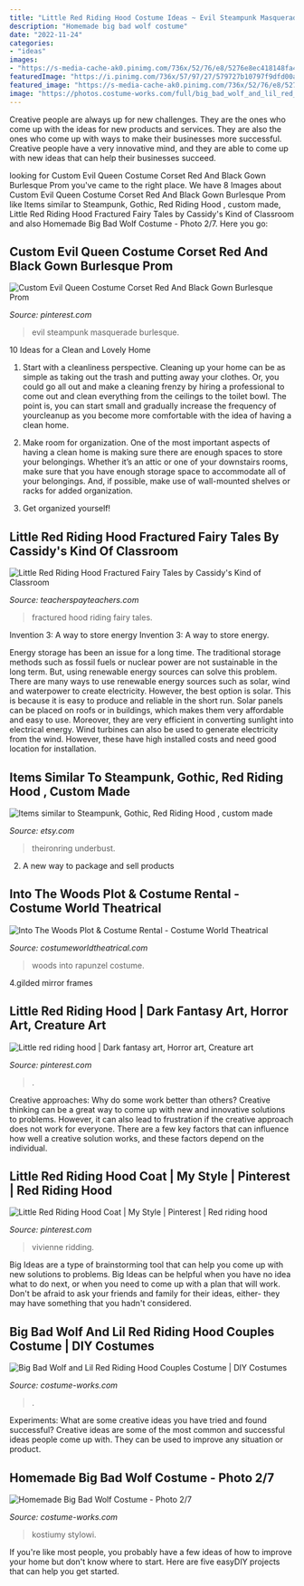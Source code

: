 ```yaml
---
title: "Little Red Riding Hood Costume Ideas ~ Evil Steampunk Masquerade Burlesque"
description: "Homemade big bad wolf costume"
date: "2022-11-24"
categories:
- "ideas"
images:
- "https://s-media-cache-ak0.pinimg.com/736x/52/76/e8/5276e8ec418148fa4662b0b1550a0d6e.jpg"
featuredImage: "https://i.pinimg.com/736x/57/97/27/579727b10797f9dfd00a299cf53a6e61--amazing-art-this-is-awesome.jpg"
featured_image: "https://s-media-cache-ak0.pinimg.com/736x/52/76/e8/5276e8ec418148fa4662b0b1550a0d6e.jpg"
image: "https://photos.costume-works.com/full/big_bad_wolf_and_lil_red_riding_hood.jpg"
---
```



Creative people are always up for new challenges. They are the ones who come up with the ideas for new products and services. They are also the ones who come up with ways to make their businesses more successful. Creative people have a very innovative mind, and they are able to come up with new ideas that can help their businesses succeed.

	

		
looking for Custom Evil Queen Costume Corset Red And Black Gown Burlesque Prom you've came to the right place. We have 8 Images about Custom Evil Queen Costume Corset Red And Black Gown Burlesque Prom like Items similar to Steampunk, Gothic, Red Riding Hood , custom made, Little Red Riding Hood Fractured Fairy Tales by Cassidy&#039;s Kind of Classroom and also Homemade Big Bad Wolf Costume - Photo 2/7. Here you go:
		
    
## Custom Evil Queen Costume Corset Red And Black Gown Burlesque Prom

<img loading=lazy src="https://i.pinimg.com/736x/d7/03/36/d70336b06e9e8a8d992bd1612564c1ba.jpg" onerror="this.onerror=null;this.src='https://tse3.mm.bing.net/th?id=OIP.3QQ_Jn253Ub2Skr5J_yrBgHaJ3&amp;pid=15.1';" alt="Custom Evil Queen Costume Corset Red And Black Gown Burlesque Prom">

_Source: pinterest.com_

>evil steampunk masquerade burlesque. 

	

10 Ideas for a Clean and Lovely Home
1. Start with a cleanliness perspective. Cleaning up your home can be as simple as taking out the trash and putting away your clothes. Or, you could go all out and make a cleaning frenzy by hiring a professional to come out and clean everything from the ceilings to the toilet bowl. The point is, you can start small and gradually increase the frequency of yourcleanup as you become more comfortable with the idea of having a clean home.
2. Make room for organization. One of the most important aspects of having a clean home is making sure there are enough spaces to store your belongings. Whether it’s an attic or one of your downstairs rooms, make sure that you have enough storage space to accommodate all of your belongings. And, if possible, make use of wall-mounted shelves or racks for added organization.

3. Get organized yourself!

    
## Little Red Riding Hood Fractured Fairy Tales By Cassidy&#039;s Kind Of Classroom

<img loading=lazy src="https://ecdn.teacherspayteachers.com/thumbitem/Little-Red-Riding-Hood-Fractured-Fairy-Tales-3037599-1500876515/original-3037599-2.jpg" onerror="this.onerror=null;this.src='https://tse1.mm.bing.net/th?id=OIP.OmvGUhzAPbZkINHArmlDHAAAAA&amp;pid=15.1';" alt="Little Red Riding Hood Fractured Fairy Tales by Cassidy&#039;s Kind of Classroom">

_Source: teacherspayteachers.com_

>fractured hood riding fairy tales. 

	

Invention 3: A way to store energy
Invention 3: A way to store energy. 

Energy storage has been an issue for a long time. The traditional storage methods such as fossil fuels or nuclear power are not sustainable in the long term. 
But, using renewable energy sources can solve this problem. 
There are many ways to use renewable energy sources such as solar, wind and waterpower to create electricity. However, the best option is solar. This is because it is easy to produce and reliable in the short run. 
Solar panels can be placed on roofs or in buildings, which makes them very affordable and easy to use. Moreover, they are very efficient in converting sunlight into electrical energy. 
 Wind turbines can also be used to generate electricity from the wind. However, these have high installed costs and need good location for installation.

    
## Items Similar To Steampunk, Gothic, Red Riding Hood , Custom Made

<img loading=lazy src="https://img.etsystatic.com/il/26c6e4/525739354/il_570xN.525739354_e5c0.jpg?version=1" onerror="this.onerror=null;this.src='https://tse3.mm.bing.net/th?id=OIP.buMG8AYgrPg4P0RBbqvtQQHaK4&amp;pid=15.1';" alt="Items similar to Steampunk, Gothic, Red Riding Hood , custom made">

_Source: etsy.com_

>theironring underbust. 

	

2. A new way to package and sell products

    
## Into The Woods Plot &amp; Costume Rental - Costume World Theatrical

<img loading=lazy src="http://www.costumeworldtheatrical.com/photos/woods-5.jpg" onerror="this.onerror=null;this.src='https://tse1.mm.bing.net/th?id=OIP.mtvzE-8lhwf6AnUFpnsZBwAAAA&amp;pid=15.1';" alt="Into The Woods Plot &amp; Costume Rental - Costume World Theatrical">

_Source: costumeworldtheatrical.com_

>woods into rapunzel costume. 

	

4.gilded mirror frames

    
## Little Red Riding Hood | Dark Fantasy Art, Horror Art, Creature Art

<img loading=lazy src="https://i.pinimg.com/736x/57/97/27/579727b10797f9dfd00a299cf53a6e61--amazing-art-this-is-awesome.jpg" onerror="this.onerror=null;this.src='https://tse1.mm.bing.net/th?id=OIP.RoFzQ6Dji50qWtQgbAGiVQHaI3&amp;pid=15.1';" alt="Little red riding hood | Dark fantasy art, Horror art, Creature art">

_Source: pinterest.com_

>. 

	

Creative approaches: Why do some work better than others?
Creative thinking can be a great way to come up with new and innovative solutions to problems. However, it can also lead to frustration if the creative approach does not work for everyone. There are a few key factors that can influence how well a creative solution works, and these factors depend on the individual.

    
## Little Red Riding Hood Coat | My Style | Pinterest | Red Riding Hood

<img loading=lazy src="https://s-media-cache-ak0.pinimg.com/736x/52/76/e8/5276e8ec418148fa4662b0b1550a0d6e.jpg" onerror="this.onerror=null;this.src='https://tse3.mm.bing.net/th?id=OIP.lzzi-Xx5ylkKG8W0nCOg7QHaNU&amp;pid=15.1';" alt="Little Red Riding Hood Coat | My Style | Pinterest | Red riding hood">

_Source: pinterest.com_

>vivienne ridding. 

	

Big Ideas are a type of brainstorming tool that can help you come up with new solutions to problems. Big Ideas can be helpful when you have no idea what to do next, or when you need to come up with a plan that will work. Don't be afraid to ask your friends and family for their ideas, either- they may have something that you hadn't considered.

    
## Big Bad Wolf And Lil Red Riding Hood Couples Costume | DIY Costumes

<img loading=lazy src="https://photos.costume-works.com/full/big_bad_wolf_and_lil_red_riding_hood.jpg" onerror="this.onerror=null;this.src='https://tse4.mm.bing.net/th?id=OIP.RUJ4EfSkgysyzk3NfZBaSwHaLX&amp;pid=15.1';" alt="Big Bad Wolf and Lil Red Riding Hood Couples Costume | DIY Costumes">

_Source: costume-works.com_

>. 

	

Experiments: What are some creative ideas you have tried and found successful?
Creative ideas are some of the most common and successful ideas people come up with. They can be used to improve any situation or product.

    
## Homemade Big Bad Wolf Costume - Photo 2/7

<img loading=lazy src="https://photos.costume-works.com/full/big_bad_wolf.jpg" onerror="this.onerror=null;this.src='https://tse4.mm.bing.net/th?id=OIP.SQDOojb7eEmtbiG4v1XasQHaO4&amp;pid=15.1';" alt="Homemade Big Bad Wolf Costume - Photo 2/7">

_Source: costume-works.com_

>kostiumy stylowi. 

	

If you're like most people, you probably have a few ideas of how to improve your home but don't know where to start. Here are five easyDIY projects that can help you get started.

